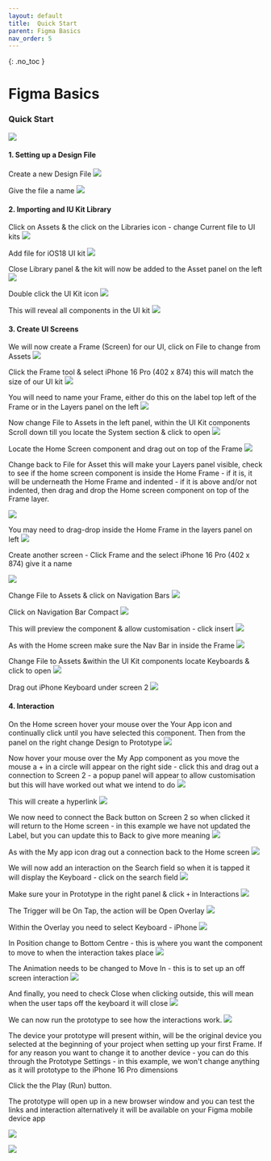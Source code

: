 ```yaml
---
layout: default
title:  Quick Start
parent: Figma Basics
nav_order: 5
---
```


{: .no_toc }

# Figma Basics

### Quick Start

![](../images/NEW_FIGMA_2024/quick_start.gif)

#### 1. Setting up a Design File

Create a new Design File
![](../images/NEW_FIGMA_2024/Create_new_file_2.png)

Give the file a name
![](../images/NEW_FIGMA_2024/name_project.png)


#### 2. Importing and IU Kit Library

Click on Assets & the click on the Libraries icon - change Current file to UI kits
![](../images/NEW_FIGMA_2024/lib_kits_select.png)

Add file for iOS18 UI kit
![](../images/NEW_FIGMA_2024/lib_add_fileOS_kit.png)

Close Library panel & the kit will now be added to the Asset panel on the left
![](../images/NEW_FIGMA_2024/Lib_added_close_2.png)

Double click the UI Kit icon
![](../images/NEW_FIGMA_2024/DD_click.png)

This will reveal all components in the UI kit
![](../images/NEW_FIGMA_2024/com_appear.png)

#### 3. Create UI Screens

We will now create a Frame (Screen) for our UI, click on File to change from Assets
![](../images/NEW_FIGMA_2024/go_to_file.png)

Click the Frame tool & select iPhone 16 Pro (402 x 874) this will match the size of our UI kit
![](../images/NEW_FIGMA_2024/select_frame_tool.png)

You will need to name your Frame, either do this on the label top left of the Frame or in the Layers panel on the left
![](../images/NEW_FIGMA_2024/name_frame_home.png)

Now change File to Assets in the left panel, within the UI Kit components Scroll down till you locate the System section & click to open
![](../images/NEW_FIGMA_2024/system_comp.png)


 Locate the Home Screen component and drag out on top of the Frame
![](../images/NEW_FIGMA_2024/drag_home_screen.png)


 Change back to File for Asset  this will make your Layers panel visible, check to see if the home screen component is inside the Home Frame - if it is, it will be underneath the Home Frame and indented - if it is above and/or not indented, then  drag and drop the Home screen component on top of the Frame layer.

![](../images/NEW_FIGMA_2024/screen_inside_frame.png)

You may need to drag-drop inside the Home Frame in  the layers panel on left
![](../images/NEW_FIGMA_2024/last_one_bigger.png)


Create another screen - Click Frame and the select iPhone 16 Pro (402 x 874) give it a name

![](../images/NEW_FIGMA_2024/new_screen.png)

Change File to Assets & click on Navigation Bars
![](../images/NEW_FIGMA_2024/select_nav_bar_1.png)

Click on Navigation Bar Compact 
![](../images/NEW_FIGMA_2024/nav_bar_compact.png)


This will preview the component & allow customisation - click insert
![](../images/NEW_FIGMA_2024/nav_insert.png)

As with the Home screen make sure the Nav Bar in inside the  Frame
![](../images/NEW_FIGMA_2024/make_sure.png)

Change File to Assets &within the UI Kit components locate Keyboards & click to open
![](../images/NEW_FIGMA_2024/keyboard_1.png)

Drag out iPhone Keyboard under screen 2
![](../images/NEW_FIGMA_2024/drag_keyboard.png)

#### 4. Interaction

On the Home screen hover your mouse over the Your App icon and continually click until you have selected this component. Then from the panel on the right change Design to Prototype
![](../images/NEW_FIGMA_2024/my_app_1.png)

Now hover your mouse over the My App component as you move the mouse a + in a circle will appear on the right side - click this and drag out a connection to Screen 2 - a popup panel will appear to allow customisation but this will have worked out what we intend to do
![](../images/NEW_FIGMA_2024/link_model.png)

This will create a hyperlink
![](../images/NEW_FIGMA_2024/app_link_1.png)

We now need to connect the Back button on Screen 2 so when clicked it will return to the Home screen - in this example we have not updated the Label, but you can update this to Back to give more meaning 
![](../images/NEW_FIGMA_2024/label_1.png)

As with the My app icon drag out a connection back to the Home screen
![](../images/NEW_FIGMA_2024/label_to_home.png)

We will now add an interaction on the Search field so when it is tapped it will display the Keyboard - click on the search field
![](../images/NEW_FIGMA_2024/click_search.png)


Make sure your in Prototype in the right panel & click `+`  in Interactions
![](../images/NEW_FIGMA_2024/add_inter_plus.png)

The Trigger will be On Tap, the action will be Open Overlay
![](../images/NEW_FIGMA_2024/open_over.png)

Within the Overlay you need to select Keyboard - iPhone
![](../images/NEW_FIGMA_2024/overly_key.png)

In Position change to Bottom Centre - this is where you want the component to move to when the interaction takes place
![](../images/NEW_FIGMA_2024/bot_ctr.png)

The Animation needs to be changed to Move In  - this is to set up an off screen interaction
![](../images/NEW_FIGMA_2024/move_in.png)

And finally, you need to check Close when clicking outside, this will mean when the user taps off the keyboard it will close
![](../images/NEW_FIGMA_2024/overly_final.png)

We can now run the prototype to see how the interactions work.
![](../images/NEW_FIGMA_2024/ready_proto.png)


The device your prototype will present within, will be the original device you selected at the beginning of your project when setting up your first Frame. If for any reason you want to change it to another device - you can do this through the Prototype Settings - in this example, we won't change anything as it will prototype to the iPhone 16 Pro dimensions

Click the the Play (Run) button.

The prototype will open up in a new browser window and you can test the links and interaction alternatively it will be available on your Figma mobile device app

![](../images/NEW_FIGMA_2024/run_Proto_2.png)


![](../images/NEW_FIGMA_2024/quick_start.gif)



